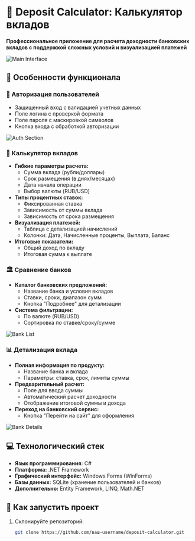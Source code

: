 # 🏦 Deposit Calculator: Калькулятор вкладов

**Профессиональное приложение для расчета доходности банковских вкладов с поддержкой сложных условий и визуализацией платежей**

![Main Interface](https://github.com/user-attachments/assets/5043fd77-af59-4eaf-bc08-89fbdef30d5d)

## 🔑 Особенности функционала

### 👤 Авторизация пользователей
- Защищенный вход с валидацией учетных данных
- Поле логина с проверкой формата
- Поле пароля с маскировкой символов
- Кнопка входа с обработкой авторизации

![Auth Section](https://github.com/user-attachments/assets/1d3178f2-7cf7-4016-99a8-2e694f9c16e2)

### 🧮 Калькулятор вкладов
- **Гибкие параметры расчета:**
  - Сумма вклада (рубли/доллары)
  - Срок размещения (в днях/месяцах)
  - Дата начала операции
  - Выбор валюты (RUB/USD)
- **Типы процентных ставок:**
  - Фиксированная ставка
  - Зависимость от суммы вклада
  - Зависимость от срока размещения
- **Визуализация платежей:**
  - Таблица с детализацией начислений
  - Колонки: Дата, Начисленные проценты, Выплата, Баланс
- **Итоговые показатели:**
  - Общий доход по вкладу
  - Итоговая сумма к выплате

### 🏛️ Сравнение банков
- **Каталог банковских предложений:**
  - Название банка и условия вкладов
  - Ставки, сроки, диапазон сумм
  - Кнопка "Подробнее" для детализации
- **Система фильтрации:**
  - По валюте (RUB/USD)
  - Сортировка по ставке/сроку/сумме

![Bank List](https://github.com/user-attachments/assets/83c7e9cf-1853-4a82-80e0-43db1fc55233)

### 📊 Детализация вклада
- **Полная информация по продукту:**
  - Название банка и вклада
  - Параметры: ставка, срок, лимиты суммы
- **Предварительный расчет:**
  - Поле для ввода суммы
  - Автоматический расчет доходности
  - Отображение итоговой суммы и дохода
- **Переход на банковский сервис:**
  - Кнопка "Перейти на сайт" для оформления

![Bank Details](https://github.com/user-attachments/assets/6ad2ca3d-768b-4879-a66f-37e9683db6be)

## 💻 Технологический стек
- **Язык программирования:** C#
- **Платформа:** .NET Framework
- **Графический интерфейс:** Windows Forms (WinForms)
- **Базы данных:** SQLite (хранение пользователей и банков)
- **Дополнительно:** Entity Framework, LINQ, Math.NET

## 🚀 Как запустить проект
1. Склонируйте репозиторий:
   ```bash
   git clone https://github.com/ваш-username/deposit-calculator.git
